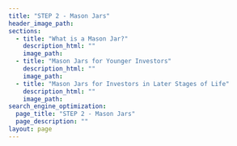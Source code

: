 ```yaml
---
title: "STEP 2 - Mason Jars"
header_image_path:
sections:
  - title: "What is a Mason Jar?"
    description_html: ""
    image_path:
  - title: "Mason Jars for Younger Investors"
    description_html: ""
    image_path:    
  - title: "Mason Jars for Investors in Later Stages of Life"
    description_html: ""
    image_path:    
search_engine_optimization:
  page_title: "STEP 2 - Mason Jars"
  page_description: ""
layout: page
---
```

